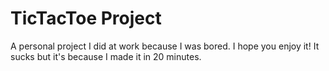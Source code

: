 # TicTacToe Project


A personal project I did at work because I was bored. I hope you enjoy it! It sucks but it's because I made it in 20 minutes.
